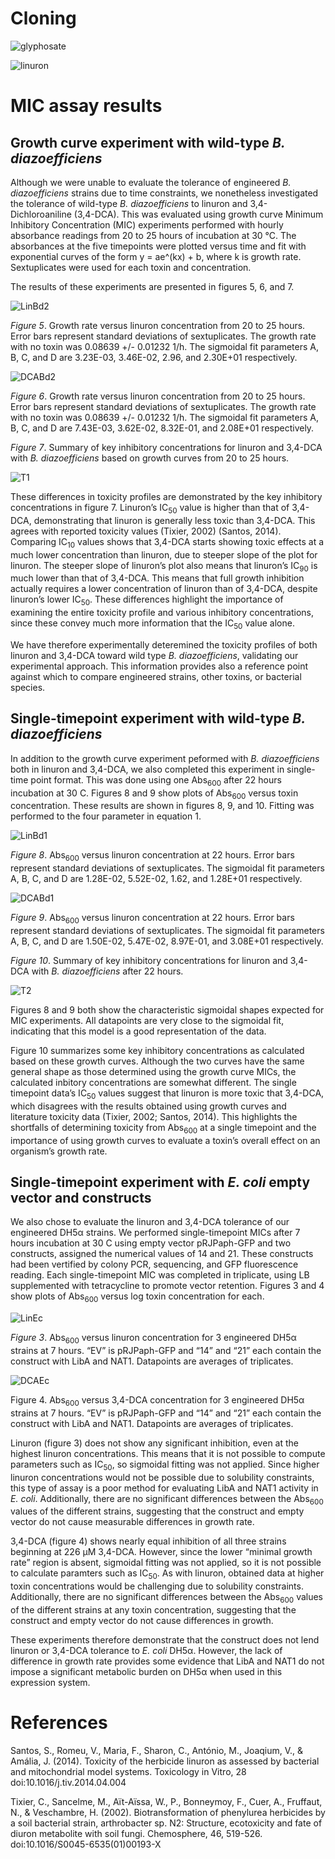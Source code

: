 
# Cloning
![glyphosate](https://2019.igem.org/wiki/images/a/a4/T--Waterloo--Glyphosate.png)


![linuron](https://2019.igem.org/wiki/images/d/d2/T--Waterloo--Linuron.png)

# MIC assay results

## Growth curve experiment with wild-type *B. diazoefficiens*

Although we were unable to evaluate the tolerance of engineered *B. diazoefficiens* strains due to time constraints, we nonetheless investigated the tolerance of wild-type *B. diazoefficiens* to linuron and 3,4-Dichloroaniline (3,4-DCA). This was evaluated using growth curve Minimum Inhibitory Concentration (MIC) experiments performed with hourly absorbance readings from 20 to 25 hours of incubation at 30 °C. The absorbances at the five timepoints were plotted versus time and fit with exponential curves of the form y = ae^(kx) + b, where k is growth rate. Sextuplicates were used for each toxin and concentration. 

The results of these experiments are presented in figures 5, 6, and 7.

![LinBd2](https://2019.igem.org/wiki/images/6/6d/T--Waterloo--LinBd2.png)

*Figure 5*. Growth rate versus linuron concentration from 20 to 25 hours. Error bars represent standard deviations of sextuplicates. The growth rate with no toxin was 0.08639 +/- 0.01232 1/h. The sigmoidal fit parameters A, B, C, and D are 3.23E-03, 3.46E-02, 2.96, and 2.30E+01 respectively.

![DCABd2](https://2019.igem.org/wiki/images/0/06/T--Waterloo--DCABd2.png)

*Figure 6*. Growth rate versus linuron concentration from 20 to 25 hours. Error bars represent standard deviations of sextuplicates. The growth rate with no toxin was 0.08639 +/- 0.01232 1/h. The sigmoidal fit parameters A, B, C, and D are 7.43E-03, 3.62E-02, 8.32E-01, and 2.08E+01 respectively.

*Figure 7*. Summary of key inhibitory concentrations for linuron and 3,4-DCA with *B. diazoefficiens* based on growth curves from 20 to 25 hours. 


![T1](https://2019.igem.org/wiki/images/8/83/T--Waterloo--T1.png)


These differences in toxicity profiles are demonstrated by the key inhibitory concentrations in figure 7. Linuron’s IC<sub>50</sub> value is higher than that of 3,4-DCA, demonstrating that linuron is generally less toxic than 3,4-DCA. This agrees with reported toxicity values (Tixier, 2002) (Santos, 2014). Comparing IC<sub>10</sub> values shows that 3,4-DCA starts showing toxic effects at a much lower concentration than linuron, due to steeper slope of the plot for linuron. The steeper slope of linuron’s plot also means that linuron’s IC<sub>90</sub> is much lower than that of 3,4-DCA. This means that full growth inhibition actually requires a lower concentration of linuron than of 3,4-DCA, despite linuron’s lower IC<sub>50</sub>. These differences highlight the importance of examining the entire toxicity profile and various inhibitory concentrations, since these convey much more information that the IC<sub>50</sub> value alone. 

We have therefore experimentally deteremined the toxicity profiles of both linuron and 3,4-DCA toward wild type *B. diazoefficiens*, validating our experimental approach. This information provides also a reference point against which to compare engineered strains, other toxins, or bacterial species.

## Single-timepoint experiment with wild-type *B. diazoefficiens*

In addition to the growth curve experiment peformed with *B. diazoefficiens* both in linuron and 3,4-DCA, we also completed this experiment in single-time point format. This was done using one Abs<sub>600</sub> after 22 hours incubation at 30 C. Figures 8 and 9 show plots of Abs<sub>600</sub> versus toxin concentration. These results are shown in figures 8, 9, and 10. Fitting was performed to the four parameter in equation 1.

![LinBd1](https://2019.igem.org/wiki/images/5/5b/T--Waterloo--LinBd1.png)

*Figure 8*. Abs<sub>600</sub> versus linuron concentration at 22 hours. Error bars represent standard deviations of sextuplicates. The sigmoidal fit parameters A, B, C, and D are 1.28E-02, 5.52E-02, 1.62, and 1.28E+01 respectively.

![DCABd1](https://2019.igem.org/wiki/images/e/ed/T--Waterloo--DCABd1.png)


*Figure 9*. Abs<sub>600</sub> versus linuron concentration at 22 hours. Error bars represent standard deviations of sextuplicates. The sigmoidal fit parameters A, B, C, and D are 1.50E-02, 5.47E-02, 8.97E-01, and 3.08E+01 respectively.  

*Figure 10*. Summary of key inhibitory concentrations for linuron and 3,4-DCA with *B. diazoefficiens* after 22 hours. 

![T2](https://2019.igem.org/wiki/images/2/2d/T--Waterloo--T2.png)


Figures 8 and 9 both show the characteristic sigmoidal shapes expected for MIC experiments. All datapoints are very close to the sigmoidal fit, indicating that this model is a good representation of the data. 

Figure 10 summarizes some key inhibitory concentrations as calculated based on these growth curves. Although the two curves have the same general shape as those determined using the growth curve MICs, the calculated inbitory concentrations are somewhat different. The single timepoint data’s IC<sub>50</sub> values suggest that linuron is more toxic that 3,4-DCA, which disagrees with the results obtained using growth curves and literature toxicity data (Tixier, 2002; Santos, 2014). This highlights the shortfalls of determining toxicity from Abs<sub>600</sub> at a single timepoint and the importance of using growth curves to evaluate a toxin’s overall effect on an organism’s growth rate. 


## Single-timepoint experiment with *E. coli* empty vector and constructs 

We also chose to evaluate the linuron and 3,4-DCA tolerance of our engineered DH5α strains. We performed single-timepoint MICs after 7 hours incubation at 30 C using empty vector pRJPaph-GFP and two constructs, assigned the numerical values of 14 and 21. These constructs had been vertified by colony PCR, sequencing, and GFP fluorescence reading. Each single-timepoint MIC was completed in triplicate, using LB supplemented with tetracycline to promote vector retention. Figures 3 and 4 show plots of Abs<sub>600</sub> versus log toxin concentration for each.


![LinEc](https://2019.igem.org/wiki/images/c/c9/T--Waterloo--LinEc.png)


*Figure 3*. Abs<sub>600</sub> versus linuron concentration for 3 engineered DH5α strains at 7 hours. “EV” is pRJPaph-GFP and “14” and “21” each contain the construct with LibA and NAT1. Datapoints are averages of triplicates.

![DCAEc](https://2019.igem.org/wiki/images/a/a4/T--Waterloo--DCAEc.png)

Figure 4. Abs<sub>600</sub> versus 3,4-DCA concentration for 3 engineered DH5α strains at 7 hours. “EV” is pRJPaph-GFP and “14” and “21” each contain the construct with LibA and NAT1. Datapoints are averages of triplicates.

Linuron (figure 3) does not show any significant inhibition, even at the highest linuron concentrations. This means that it is not possible to compute parameters such as IC<sub>50</sub>, so sigmoidal fitting was not applied. Since higher linuron concentrations would not be possible due to solubility constraints, this type of assay is a poor method for evaluating LibA and NAT1 activity in *E. coli*. Additionally, there are no significant differences between the Abs<sub>600</sub> values of the different strains, suggesting that the construct and empty vector do not cause measurable differences in growth rate. 

3,4-DCA (figure 4) shows nearly equal inhibition of all three strains beginning at 226 µM 3,4-DCA. However, since the lower “minimal growth rate” region is absent, sigmoidal fitting was not applied, so it is not possible to calculate paramters such as IC<sub>50</sub>. As with linuron, obtained data at higher toxin concentrations would be challenging due to solubility constraints. Additionally, there are no significant differences between the Abs<sub>600</sub> values of the different strains at any toxin concentration, suggesting that the construct and empty vector do not cause differences in growth.

These experiments therefore demonstrate that the construct does not lend linuron or 3,4-DCA tolerance to *E. coli* DH5α. However, the lack of difference in growth rate provides some evidence that LibA and NAT1 do not impose a significant metabolic burden on DH5α when used in this expression system.

# References 

Santos, S., Romeu, V., Maria, F., Sharon, C., António, M., Joaqium, V., & Amália, J. (2014). Toxicity of the herbicide linuron as assessed by bacterial and mitochondrial model systems. Toxicology in Vitro, 28 doi:10.1016/j.tiv.2014.04.004

Tixier, C., Sancelme, M., Aït-Aïssa, W., P., Bonneymoy, F., Cuer, A., Fruffaut, N., & Veschambre, H. (2002). Biotransformation of phenylurea herbicides by a soil bacterial strain, arthrobacter sp. N2: Structure, ecotoxicity and fate of diuron metabolite with soil fungi. Chemosphere, 46, 519-526. doi:10.1016/S0045-6535(01)00193-X


